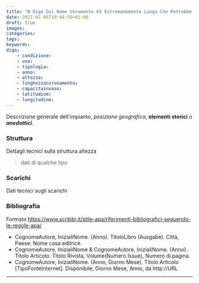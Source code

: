 ```yaml
---
title: "B Diga Dal Nome Veramente Ed Estremamemente Lungo Che Potrebbe Essere Il Titolo Di Un Libro Ad Esempio"
date: 2021-02-05T19:44:58+01:00
draft: true
images:
categories:
tags:
keywords:
diga:
    - condizione:
    - uso:
    - tipologia:
    - anno:
    - altezza:
    - lunghezzacoronamento:
    - capacitainvaso:
    - latitudine:
    - longitudine:
---
```


Descrizione generale dell'impianto, _posizione geografica_, **elementi storici** o
**_anedottici_**.

### Struttura

Dettagli tecnici sulla struttura altezza

> dati di qualche tipo

### Scarichi

Dati tecnici sugli scarichi

### Bibliografia

Formato https://www.scribbr.it/stile-apa/riferimenti-bibliografici-seguendo-le-regole-apa/

- CognomeAutore, InizialiNome. (Anno). TitoloLibro (Ausgabe). Città, Paese: Nome casa editrice.
- CognomeAutore, InizialiNome & CognomeAutore, InizialiNome. (Anno). Titolo Articolo. Titolo Rivista, Volume(Numero Issue), Numero di pagina.
- CognomeAutore, InizialiNome. (Anno, Giorno Mese). Titolo Articolo [TipoFonteInternet]. Disponibile, Giorno Mese, Anno, da http://URL

---
